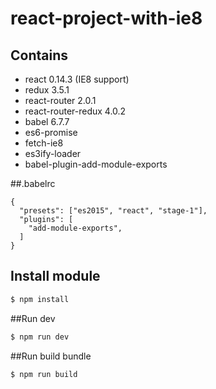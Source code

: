 # react-project-with-ie8


## Contains
- react 0.14.3 (IE8 support)
- redux 3.5.1
- react-router 2.0.1
- react-router-redux 4.0.2
- babel 6.7.7
- es6-promise
- fetch-ie8
- es3ify-loader
- babel-plugin-add-module-exports


##.babelrc
```babelrc
{
  "presets": ["es2015", "react", "stage-1"],
  "plugins": [
    "add-module-exports",
  ]
}
```

## Install module
```bash
$ npm install
```

##Run dev
```bash
$ npm run dev
```

##Run build bundle
```bash
$ npm run build
```
